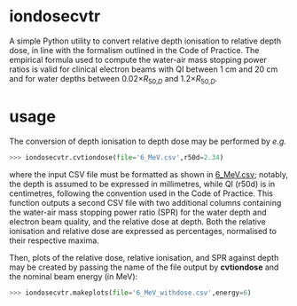 # iondosecvtr

A simple Python utility to convert relative depth ionisation to relative depth dose, in line with the formalism outlined in the Code of Practice. The empirical formula used to compute the water-air mass stopping power ratios is valid for clinical electron beams with QI between 1 cm and 20 cm and for water depths between 0.02×*R*<sub>50,*D*</sub> and 1.2×*R*<sub>50,*D*</sub>.

# usage

The conversion of depth ionisation to depth dose may be performed by *e.g.*

```Python
>>> iondosecvtr.cvtiondose(file='6_MeV.csv',r50d=2.34)
```
where the input CSV file must be formatted as shown in [6_MeV.csv](https://github.com/archon88/iondosecvtr/blob/master/data_files/6_MeV.csv); notably, the depth is assumed to be expressed in millimetres, while QI (r50d) is in centimetres, following the convention used in the Code of Practice. This function outputs a second CSV file with two additional columns containing the water-air mass stopping power ratio (SPR) for the water depth and electron beam quality, and the relative dose at depth. Both the relative ionisation and relative dose are expressed as percentages, normalised to their respective maxima.

Then, plots of the relative dose, relative ionisation, and SPR against depth may be created by passing the name of the file output by **cvtiondose** and the nominal beam energy (in MeV):

```Python
>>> iondosecvtr.makeplots(file='6_MeV_withdose.csv',energy=6)
```
